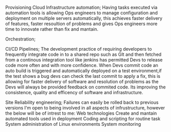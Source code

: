 Provisioning
Cloud 
Infrastructure automation; Having tasks executed via automation tools is allowing Ops engineers to manage configuration and deployment on multiple servers automatically, this achieves faster delivery of features, faster resoultion of problems and gives Ops engineers more time to innovate rather than fix and mantain.

Orchestration; 

CI/CD Pipelines; The development practice of requiring developers to frequently integrate code in to a shared repo such as GIt and then fetched from a continous integration tool like jenkins has permitted Devs to release code more often and with more confidence.
When Devs commit code an auto build is triggered and automatically deployed on a test environment,if the test shows a bug devs can check the last commit to apply a fix, this is allowing for faster delivery of software and resolution of problems as the Devs will always be provided feedback on commited code.
Its improving the consistence, quality and efficency of software and infrastructure.


Site Reliability engineering; Failures can easily be rolled back to previous versions
I'm open to being involved in all aspects of infrustructure, however the below will be of intrest to me:
Web technologies
Create and mantain automated tools used in deployment 
Coding and scripting for routine task
System administration of Linux environments
System monitoring 


